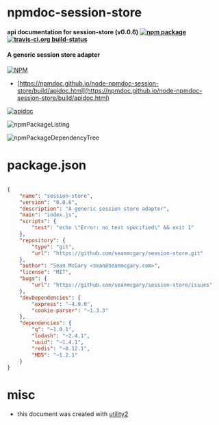 # npmdoc-session-store

#### api documentation for  session-store (v0.0.6)  [![npm package](https://img.shields.io/npm/v/npmdoc-session-store.svg?style=flat-square)](https://www.npmjs.org/package/npmdoc-session-store) [![travis-ci.org build-status](https://api.travis-ci.org/npmdoc/node-npmdoc-session-store.svg)](https://travis-ci.org/npmdoc/node-npmdoc-session-store)

#### A generic session store adapter

[![NPM](https://nodei.co/npm/session-store.png?downloads=true&downloadRank=true&stars=true)](https://www.npmjs.com/package/session-store)

- [https://npmdoc.github.io/node-npmdoc-session-store/build/apidoc.html](https://npmdoc.github.io/node-npmdoc-session-store/build/apidoc.html)

[![apidoc](https://npmdoc.github.io/node-npmdoc-session-store/build/screenCapture.buildCi.browser.%252Ftmp%252Fbuild%252Fapidoc.html.png)](https://npmdoc.github.io/node-npmdoc-session-store/build/apidoc.html)

![npmPackageListing](https://npmdoc.github.io/node-npmdoc-session-store/build/screenCapture.npmPackageListing.svg)

![npmPackageDependencyTree](https://npmdoc.github.io/node-npmdoc-session-store/build/screenCapture.npmPackageDependencyTree.svg)



# package.json

```json

{
    "name": "session-store",
    "version": "0.0.6",
    "description": "A generic session store adapter",
    "main": "index.js",
    "scripts": {
        "test": "echo \"Error: no test specified\" && exit 1"
    },
    "repository": {
        "type": "git",
        "url": "https://github.com/seanmcgary/session-store.git"
    },
    "author": "Sean McGary <sean@seanmcgary.com>",
    "license": "MIT",
    "bugs": {
        "url": "https://github.com/seanmcgary/session-store/issues"
    },
    "devDependencies": {
        "express": "~4.9.0",
        "cookie-parser": "~1.3.3"
    },
    "dependencies": {
        "q": "~1.0.1",
        "lodash": "~2.4.1",
        "uuid": "~1.4.1",
        "redis": "~0.12.1",
        "MD5": "~1.2.1"
    }
}
```



# misc
- this document was created with [utility2](https://github.com/kaizhu256/node-utility2)
